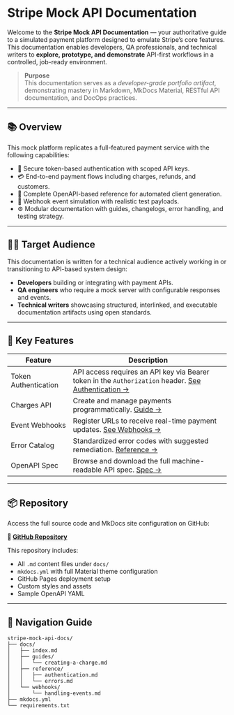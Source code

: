 # Stripe Mock API Documentation

Welcome to the **Stripe Mock API Documentation** — your authoritative guide to a simulated payment platform designed to emulate Stripe’s core features. This documentation enables developers, QA professionals, and technical writers to **explore, prototype, and demonstrate** API-first workflows in a controlled, job-ready environment.

> **Purpose**  
> This documentation serves as a *developer-grade portfolio artifact*, demonstrating mastery in Markdown, MkDocs Material, RESTful API documentation, and DocOps practices.

---

## 📚 Overview

This mock platform replicates a full-featured payment service with the following capabilities:

- 🔐 Secure token-based authentication with scoped API keys.
- 💳 End-to-end payment flows including charges, refunds, and customers.
- 📘 Complete OpenAPI-based reference for automated client generation.
- 🧪 Webhook event simulation with realistic test payloads.
- ⚙️ Modular documentation with guides, changelogs, error handling, and testing strategy.

---

## 🧑‍💻 Target Audience

This documentation is written for a technical audience actively working in or transitioning to API-based system design:

- **Developers** building or integrating with payment APIs.
- **QA engineers** who require a mock server with configurable responses and events.
- **Technical writers** showcasing structured, interlinked, and executable documentation artifacts using open standards.

---

## 🔧 Key Features

| Feature              | Description                                                                                                                        |
| -------------------- | ---------------------------------------------------------------------------------------------------------------------------------- |
| Token Authentication | API access requires an API key via Bearer token in the `Authorization` header. [See Authentication →](reference/authentication.md) |
| Charges API          | Create and manage payments programmatically. [Guide →](guides/creating-a-charge.md)                                                |
| Event Webhooks       | Register URLs to receive real-time payment updates. [See Webhooks →](webhooks/handling-events.md)                                  |
| Error Catalog        | Standardized error codes with suggested remediation. [Reference →](reference/errors.md)                                            |
| OpenAPI Spec         | Browse and download the full machine-readable API spec. [Spec →](reference/openapi.md)                                             |

---

## 📦 Repository

Access the full source code and MkDocs site configuration on GitHub:

**🔗 [GitHub Repository](https://github.com/AtharKharal/stripe-mock-api-docs)**

This repository includes:

- All `.md` content files under `docs/`
- `mkdocs.yml` with full Material theme configuration
- GitHub Pages deployment setup
- Custom styles and assets
- Sample OpenAPI YAML

---

## 🧭 Navigation Guide

```plaintext
stripe-mock-api-docs/
├── docs/
│   ├── index.md
│   ├── guides/
│   │   └── creating-a-charge.md
│   ├── reference/
│   │   ├── authentication.md
│   │   └── errors.md
│   └── webhooks/
│       └── handling-events.md
├── mkdocs.yml
└── requirements.txt
